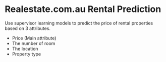 # Realestate.com.au Rental Prediction

Use supervisor learning models to predict the price of rental properties based on 3 attributes.
 - Price (Main attribute)
 - The number of room
 - The location
 - Property type
